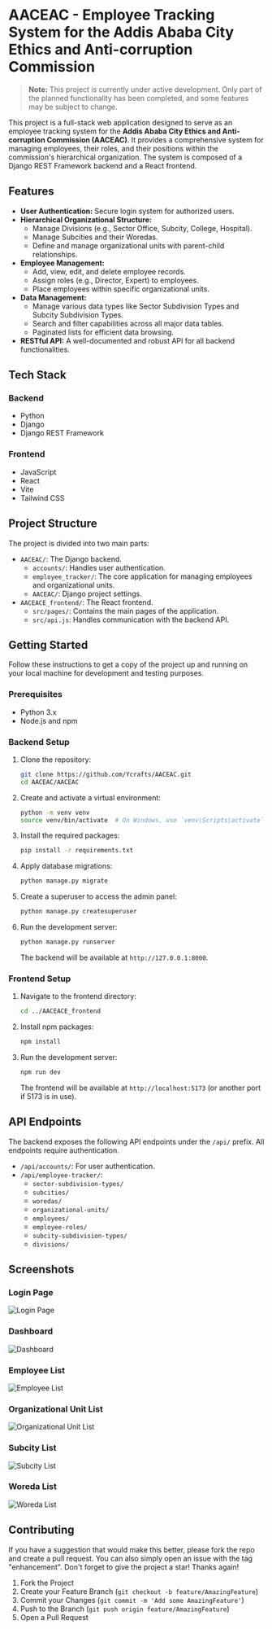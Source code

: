 # AACEAC - Employee Tracking System for the Addis Ababa City Ethics and Anti-corruption Commission

> **Note:** This project is currently under active development. Only part of the planned functionality has been completed, and some features may be subject to change.

This project is a full-stack web application designed to serve as an employee tracking system for the **Addis Ababa City Ethics and Anti-corruption Commission (AACEAC)**. It provides a comprehensive system for managing employees, their roles, and their positions within the commission's hierarchical organization. The system is composed of a Django REST Framework backend and a React frontend.

## Features

- **User Authentication:** Secure login system for authorized users.
- **Hierarchical Organizational Structure:**
  - Manage Divisions (e.g., Sector Office, Subcity, College, Hospital).
  - Manage Subcities and their Woredas.
  - Define and manage organizational units with parent-child relationships.
- **Employee Management:**
  - Add, view, edit, and delete employee records.
  - Assign roles (e.g., Director, Expert) to employees.
  - Place employees within specific organizational units.
- **Data Management:**
  - Manage various data types like Sector Subdivision Types and Subcity Subdivision Types.
  - Search and filter capabilities across all major data tables.
  - Paginated lists for efficient data browsing.
- **RESTful API:** A well-documented and robust API for all backend functionalities.

## Tech Stack

### Backend
- Python
- Django
- Django REST Framework

### Frontend
- JavaScript
- React
- Vite
- Tailwind CSS

## Project Structure

The project is divided into two main parts:

- `AACEAC/`: The Django backend.
  - `accounts/`: Handles user authentication.
  - `employee_tracker/`: The core application for managing employees and organizational units.
  - `AACEAC/`: Django project settings.
- `AACEACE_frontend/`: The React frontend.
  - `src/pages/`: Contains the main pages of the application.
  - `src/api.js`: Handles communication with the backend API.

## Getting Started

Follow these instructions to get a copy of the project up and running on your local machine for development and testing purposes.

### Prerequisites

- Python 3.x
- Node.js and npm

### Backend Setup

1.  Clone the repository:
    ```sh
    git clone https://github.com/Ycrafts/AACEAC.git
    cd AACEAC/AACEAC
    ```
2.  Create and activate a virtual environment:
    ```sh
    python -m venv venv
    source venv/bin/activate  # On Windows, use `venv\Scripts\activate`
    ```
3.  Install the required packages:
    ```sh
    pip install -r requirements.txt
    ```
4.  Apply database migrations:
    ```sh
    python manage.py migrate
    ```
5.  Create a superuser to access the admin panel:
    ```sh
    python manage.py createsuperuser
    ```
6.  Run the development server:
    ```sh
    python manage.py runserver
    ```
    The backend will be available at `http://127.0.0.1:8000`.

### Frontend Setup

1.  Navigate to the frontend directory:
    ```sh
    cd ../AACEACE_frontend
    ```
2.  Install npm packages:
    ```sh
    npm install
    ```
3.  Run the development server:
    ```sh
    npm run dev
    ```
    The frontend will be available at `http://localhost:5173` (or another port if 5173 is in use).

## API Endpoints

The backend exposes the following API endpoints under the `/api/` prefix. All endpoints require authentication.

- `/api/accounts/`: For user authentication.
- `/api/employee-tracker/`:
  - `sector-subdivision-types/`
  - `subcities/`
  - `woredas/`
  - `organizational-units/`
  - `employees/`
  - `employee-roles/`
  - `subcity-subdivision-types/`
  - `divisions/`

## Screenshots

### Login Page
![Login Page](./screenshots/Screenshot%202025-06-22%20130343.png)

### Dashboard
![Dashboard](./screenshots/Screenshot%202025-06-22%20130409.png)

### Employee List
![Employee List](./screenshots/Screenshot%202025-06-22%20130536.png)

### Organizational Unit List
![Organizational Unit List](./screenshots/Screenshot%202025-06-22%20130519.png)

### Subcity List
![Subcity List](./screenshots/Screenshot%202025-06-22%20130458.png)

### Woreda List
![Woreda List](./screenshots/Screenshot%202025-06-22%20130430.png)

## Contributing



If you have a suggestion that would make this better, please fork the repo and create a pull request. You can also simply open an issue with the tag "enhancement".
Don't forget to give the project a star! Thanks again!

1.  Fork the Project
2.  Create your Feature Branch (`git checkout -b feature/AmazingFeature`)
3.  Commit your Changes (`git commit -m 'Add some AmazingFeature'`)
4.  Push to the Branch (`git push origin feature/AmazingFeature`)
5.  Open a Pull Request
